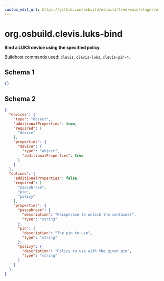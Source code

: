 ```yaml
---
custom_edit_url: https://github.com/osbuild/osbuild/tree/main/stages/org.osbuild.clevis.luks-bind.meta.json
---
```

# org.osbuild.clevis.luks-bind
<!--
[//]: # ( DO NOT MODIFY THIS FILE! )
[//]: # ( This content is generated by `scripts/pull_osbuild_modules.py` )
[//]: # ( Rather change the source of this: https://github.com/osbuild/osbuild/tree/main/stages/org.osbuild.clevis.luks-bind.meta.json )
-->

**Bind a LUKS device using the specified policy.**

Buildhost commands used: `clevis`, `clevis-luks`, `clevis-pin-*`.

## Schema 1

```json
{}
```

## Schema 2

```json
{
  "devices": {
    "type": "object",
    "additionalProperties": true,
    "required": [
      "device"
    ],
    "properties": {
      "device": {
        "type": "object",
        "additionalProperties": true
      }
    }
  },
  "options": {
    "additionalProperties": false,
    "required": [
      "passphrase",
      "pin",
      "policy"
    ],
    "properties": {
      "passphrase": {
        "description": "Passphrase to unlock the container",
        "type": "string"
      },
      "pin": {
        "description": "The pin to use",
        "type": "string"
      },
      "policy": {
        "description": "Policy to use with the given pin",
        "type": "string"
      }
    }
  }
}
```
